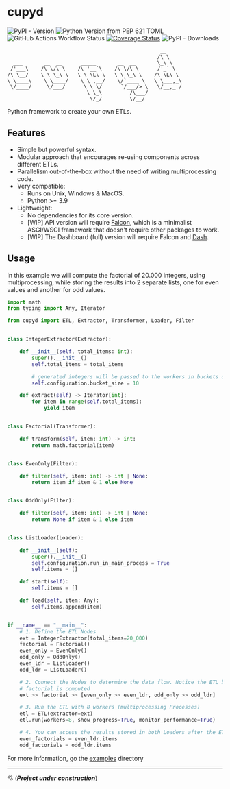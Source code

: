 # cupyd

![PyPI - Version](https://img.shields.io/pypi/v/cupyd)
![Python Version from PEP 621 TOML](https://img.shields.io/python/required-version-toml?tomlFilePath=https%3A%2F%2Fraw.githubusercontent.com%2Fjalorub%2Fcupyd%2Frefs%2Fheads%2Fmain%2Fpyproject.toml&style=flat-square)
![GitHub Actions Workflow Status](https://img.shields.io/github/actions/workflow/status/jalorub/cupyd/ci.yaml?style=flat-square)
[![Coverage Status](https://coveralls.io/repos/github/jalorub/cupyd/badge.svg)](https://coveralls.io/github/jalorub/cupyd)
![PyPI - Downloads](https://img.shields.io/pypi/dm/cupyd?style=flat-square&link=https%3A%2F%2Fpypistats.org%2Fpackages%2Fcupyd)

                                                      __     
                                                     /\ \    
      ___       __  __      _____       __  __       \_\ \   
     /'___\    /\ \/\ \    /\ '__`\    /\ \/\ \      /'_` \  
    /\ \__/    \ \ \_\ \   \ \ \L\ \   \ \ \_\ \    /\ \L\ \ 
    \ \____\    \ \____/    \ \ ,__/    \/`____ \   \ \___,_\
     \/____/     \/___/      \ \ \/      `/___/> \   \/__,_ /
                              \ \_\         /\___/           
                               \/_/         \/__/

Python framework to create your own ETLs.

## Features

- Simple but powerful syntax.
- Modular approach that encourages re-using components across different ETLs.
- Parallelism out-of-the-box without the need of writing multiprocessing code.
- Very compatible:
    - Runs on Unix, Windows & MacOS.
    - Python >= 3.9
- Lightweight:
    - No dependencies for its core version.
    - [WIP] API version will require [Falcon](https://falcon.readthedocs.io/en/stable/index.html),
      which is a minimalist ASGI/WSGI framework that doesn't require other packages to work.
    - [WIP] The Dashboard (full) version will require Falcon and [Dash](https://dash.plotly.com/).

## Usage

In this example we will compute the factorial of 20.000 integers, using multiprocessing,
while storing the results into 2 separate lists, one for even values and another for odd values.

``` py title="basic_etl.py"
import math
from typing import Any, Iterator

from cupyd import ETL, Extractor, Transformer, Loader, Filter


class IntegerExtractor(Extractor):

    def __init__(self, total_items: int):
        super().__init__()
        self.total_items = total_items

        # generated integers will be passed to the workers in buckets of size 10
        self.configuration.bucket_size = 10

    def extract(self) -> Iterator[int]:
        for item in range(self.total_items):
            yield item


class Factorial(Transformer):

    def transform(self, item: int) -> int:
        return math.factorial(item)


class EvenOnly(Filter):

    def filter(self, item: int) -> int | None:
        return item if item & 1 else None


class OddOnly(Filter):

    def filter(self, item: int) -> int | None:
        return None if item & 1 else item


class ListLoader(Loader):

    def __init__(self):
        super().__init__()
        self.configuration.run_in_main_process = True
        self.items = []

    def start(self):
        self.items = []

    def load(self, item: Any):
        self.items.append(item)


if __name__ == "__main__":
    # 1. Define the ETL Nodes
    ext = IntegerExtractor(total_items=20_000)
    factorial = Factorial()
    even_only = EvenOnly()
    odd_only = OddOnly()
    even_ldr = ListLoader()
    odd_ldr = ListLoader()

    # 2. Connect the Nodes to determine the data flow. Notice the ETL branches after the
    # factorial is computed
    ext >> factorial >> [even_only >> even_ldr, odd_only >> odd_ldr]

    # 3. Run the ETL with 8 workers (multiprocessing Processes)
    etl = ETL(extractor=ext)
    etl.run(workers=8, show_progress=True, monitor_performance=True)

    # 4. You can access the results stored in both Loaders after the ETL is finished
    even_factorials = even_ldr.items
    odd_factorials = odd_ldr.items
```

For more information, go the [examples](cupyd/examples) directory
- - -

💘 (_**Project under construction**_)
